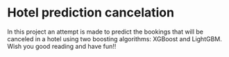# Hotel prediction cancelation

Ιn this project an attempt is made to predict the bookings that will be canceled in a hotel using two boosting algorithms: XGBoost and LightGBM. Wish you good reading and have fun!!
